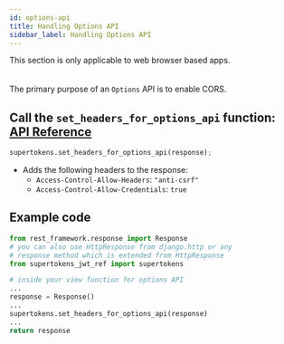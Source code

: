 ```yaml
---
id: options-api
title: Handling Options API
sidebar_label: Handling Options API
---
```


<div class="specialNote">
This section is only applicable to web browser based apps.
</div>
<div style="height: 20px"></div>

The primary purpose of an ```Options``` API is to enable CORS.

## Call the ```set_headers_for_options_api``` function: [API Reference](../api-reference#setrelevantheadersforoptionsapires)
```python
supertokens.set_headers_for_options_api(response);
```
- Adds the following headers to the response:
    - ```Access-Control-Allow-Headers```: ```"anti-csrf"```
    - ```Access-Control-Allow-Credentials```: ```true```

<div class="divider"></div>

## Example code
```python
from rest_framework.response import Response
# you can also use HttpResponse from django.http or any
# response method which is extended from HttpResponse
from supertokens_jwt_ref import supertokens

# inside your view function for options API
...
response = Response()
...
supertokens.set_headers_for_options_api(response)
...
return response
```